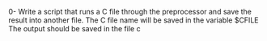0- Write a script that runs a C file through the preprocessor and save the result into another file.
    The C file name will be saved in the variable $CFILE
    The output should be saved in the file c
